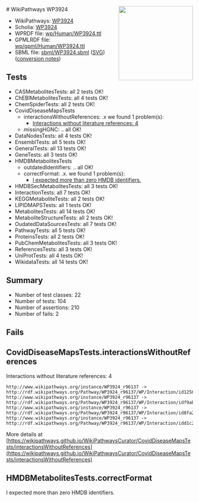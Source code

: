 <img style="float: right; width: 200px" src="../logo.png" />
# WikiPathways WP3924

* WikiPathways: [WP3924](https://identifiers.org/wikipathways:WP3924)
* Scholia: [WP3924](https://scholia.toolforge.org/wikipathways/WP3924)
* WPRDF file: [wp/Human/WP3924.ttl](../wp/Human/WP3924.ttl)
* GPMLRDF file: [wp/gpml/Human/WP3924.ttl](../wp/gpml/Human/WP3924.ttl)
* SBML file: [sbml/WP3924.sbml](../sbml/WP3924.sbml) ([SVG](../sbml/WP3924.svg)) ([conversion notes](../sbml/WP3924.txt))

## Tests
* CASMetabolitesTests: all 2 tests OK!
* ChEBIMetabolitesTests: all 4 tests OK!
* ChemSpiderTests: all 2 tests OK!
* CovidDiseaseMapsTests
    * interactionsWithoutReferences: .x we found 1 problem(s):
        * [Interactions without literature references: 4](#2e295932)
    * missingHGNC: .. all OK!
* DataNodesTests: all 4 tests OK!
* EnsemblTests: all 5 tests OK!
* GeneralTests: all 13 tests OK!
* GeneTests: all 3 tests OK!
* HMDBMetabolitesTests
    * outdatedIdentifiers: .. all OK!
    * correctFormat: .x. we found 1 problem(s):
        * [I expected more than zero HMDB identifiers.](#ad154c1e)
* HMDBSecMetabolitesTests: all 3 tests OK!
* InteractionTests: all 7 tests OK!
* KEGGMetaboliteTests: all 2 tests OK!
* LIPIDMAPSTests: all 1 tests OK!
* MetabolitesTests: all 14 tests OK!
* MetaboliteStructureTests: all 2 tests OK!
* OudatedDataSourcesTests: all 7 tests OK!
* PathwayTests: all 5 tests OK!
* ProteinsTests: all 2 tests OK!
* PubChemMetabolitesTests: all 3 tests OK!
* ReferencesTests: all 3 tests OK!
* UniProtTests: all 4 tests OK!
* WikidataTests: all 14 tests OK!


## Summary

* Number of test classes: 22
* Number of tests: 104
* Number of assertions: 210
* Number of fails: 2

## Fails

<a name="2e295932" />

## CovidDiseaseMapsTests.interactionsWithoutReferences

Interactions without literature references: 4
```
http://www.wikipathways.org/instance/WP3924_r96137 -> http://rdf.wikipathways.org/Pathway/WP3924_r96137/WP/Interaction/id1256c2dc
http://www.wikipathways.org/instance/WP3924_r96137 -> http://rdf.wikipathways.org/Pathway/WP3924_r96137/WP/Interaction/idf9ab670b
http://www.wikipathways.org/instance/WP3924_r96137 -> http://rdf.wikipathways.org/Pathway/WP3924_r96137/WP/Interaction/id8fa290ea
http://www.wikipathways.org/instance/WP3924_r96137 -> http://rdf.wikipathways.org/Pathway/WP3924_r96137/WP/Interaction/idd1c2659f
```

More details at [https://wikipathways.github.io/WikiPathwaysCurator/CovidDiseaseMapsTests/interactionsWithoutReferences](https://wikipathways.github.io/WikiPathwaysCurator/CovidDiseaseMapsTests/interactionsWithoutReferences)

<a name="ad154c1e" />

## HMDBMetabolitesTests.correctFormat

I expected more than zero HMDB identifiers.
